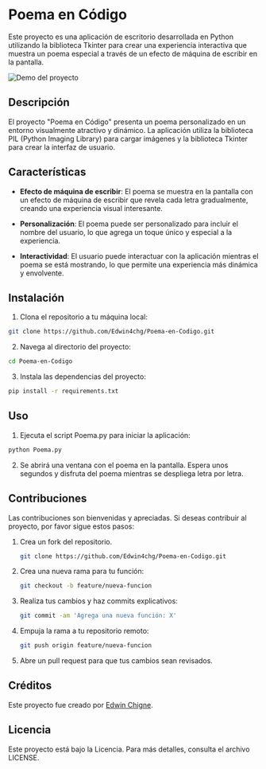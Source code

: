 # Poema en Código

Este proyecto es una aplicación de escritorio desarrollada en Python utilizando la biblioteca Tkinter para crear una experiencia interactiva que muestra un poema especial a través de un efecto de máquina de escribir en la pantalla.

![Demo del proyecto](demo.gif)

## Descripción

El proyecto "Poema en Código" presenta un poema personalizado en un entorno visualmente atractivo y dinámico. La aplicación utiliza la biblioteca PIL (Python Imaging Library) para cargar imágenes y la biblioteca Tkinter para crear la interfaz de usuario.

## Características

- **Efecto de máquina de escribir**: El poema se muestra en la pantalla con un efecto de máquina de escribir que revela cada letra gradualmente, creando una experiencia visual interesante.

- **Personalización**: El poema puede ser personalizado para incluir el nombre del usuario, lo que agrega un toque único y especial a la experiencia.

- **Interactividad**: El usuario puede interactuar con la aplicación mientras el poema se está mostrando, lo que permite una experiencia más dinámica y envolvente.

## Instalación

1. Clona el repositorio a tu máquina local:

```bash
git clone https://github.com/Edwin4chg/Poema-en-Codigo.git
```

2. Navega al directorio del proyecto:

```bash
cd Poema-en-Codigo
```

3. Instala las dependencias del proyecto:

```bash
pip install -r requirements.txt
```

## Uso

1. Ejecuta el script Poema.py para iniciar la aplicación:

```bash
python Poema.py
```

2. Se abrirá una ventana con el poema en la pantalla. Espera unos segundos y disfruta del poema mientras se despliega letra por letra.

## Contribuciones

Las contribuciones son bienvenidas y apreciadas. Si deseas contribuir al proyecto, por favor sigue estos pasos:

1. Crea un fork del repositorio.
    ```bash
    git clone https://github.com/Edwin4chg/Poema-en-Codigo.git
    ```

2. Crea una nueva rama para tu función: 
    ```bash
    git checkout -b feature/nueva-funcion
    ```

3. Realiza tus cambios y haz commits explicativos: 
    ```bash
    git commit -am 'Agrega una nueva función: X'
    ```

4. Empuja la rama a tu repositorio remoto: 
    ```bash
    git push origin feature/nueva-funcion
    ```

5. Abre un pull request para que tus cambios sean revisados.

## Créditos

Este proyecto fue creado por [Edwin Chigne](https://www.instagram.com/edwin4chg/).

## Licencia

Este proyecto está bajo la Licencia. Para más detalles, consulta el archivo LICENSE.
